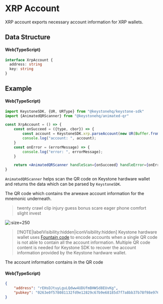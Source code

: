 # XRP Account

XRP account exports necessary account information for XRP wallets.

## Data Structure

<!-- tabs:start -->

#### **<span class="typescript">Web(TypeScript)</span>**

```typescript
interface XrpAccount {
  address: string
  key: string
}
```
<!-- tabs:end -->


## Example

<!-- tabs:start -->

#### **<span class="typescript">Web(TypeScript)</span>**

```jsx
import KeystoneSDK, {UR, URType} from "@keystonehq/keystone-sdk"
import {AnimatedQRScanner} from "@keystonehq/animated-qr"

const XrpAccount = () => {
    const onSucceed = ({type, cbor}) => {
        const account = KeystoneSDK.xrp.parseAccount(new UR(Buffer.from(cbor, "hex"), type))
        console.log("account: ", account);
    }
    const onError = (errorMessage) => {
        console.log("error: ", errorMessage);
    }

    return <AnimatedQRScanner handleScan={onSucceed} handleError={onError} urTypes={[URType.XrpAccount]} />
}
```

`AnimatedQRScanner` helps scan the QR code on Keystone hardware wallet and returns the data which can be parsed by `KeystoneSDK`.

<!-- tabs:end -->

The QR code which contains the arweave account information for the mnemonic underneath.

> twenty crawl clip injury guess bonus scare eager phone comfort slight invest

![](/_media/connect-xrp-account.png ':size=250')

> [!NOTE|labelVisibility:hidden|iconVisibility:hidden]
> Keystone hardware wallet uses [Fountain code](https://en.wikipedia.org/wiki/Fountain_code) to encode accounts when
> a single QR code is not able to contain all the account information. Multiple QR code content is needed for Keystone SDK
> to recover the account information provided by the Keystone hardware wallet.


The account information contains in the QR code

<!-- tabs:start -->

#### **<span class="typescript">Web(TypeScript)</span>**

```json
{
    "address": "rEHsDJtuyLguLQdww4UDUfmBHWSd8EUvKg",
    "pubkey": "0263e0f578081132fd9e12829c67b9e68185d7f7a8bb37b78f98e976c3d9d163e6"
}
```
<!-- tabs:end -->
